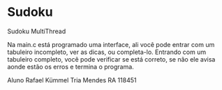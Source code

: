 Sudoku
======

Sudoku MultiThread

Na main.c está programado uma interface, ali você pode entrar com um tabuleiro incompleto, ver as dicas, ou completa-lo. Entrando com um tabuleiro completo, você pode verificar se está correto, se não ele avisa aonde estão os erros e termina o programa.

Aluno Rafael Kümmel Tria Mendes
RA    118451
